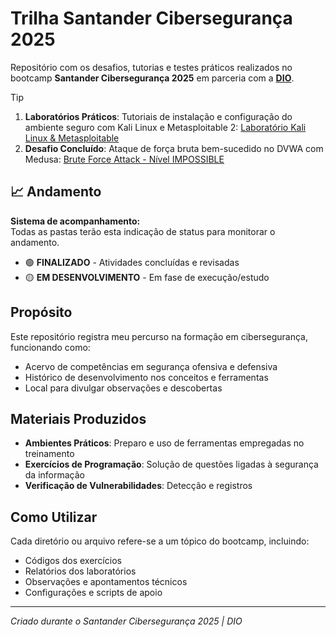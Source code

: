 # Trilha Santander Cibersegurança 2025

Repositório com os desafios, tutorias e testes práticos realizados no bootcamp **Santander Cibersegurança 2025** em parceria com a **[DIO](https://github.com/digitalinnovationone)**.  

> [!Tip]  
> 1. **Laboratórios Práticos**: Tutoriais de instalação e configuração do ambiente seguro com Kali Linux e Metasploitable 2: [Laboratório Kali Linux & Metasploitable](security-training-lab)  
> 2. **Desafio Concluído**: Ataque de força bruta bem-sucedido no DVWA com Medusa: [Brute Force Attack - Nível IMPOSSIBLE](https://github.com/ThiagoMaria-SecurityIT/Bootcamp_DIO_e_Santander-Ciberseguran-a_2025/tree/main/Desafio_DVWA)

## 📈 Andamento

**Sistema de acompanhamento:**  
Todas as pastas terão esta indicação de status para monitorar o andamento.

- 🟢 **FINALIZADO** - Atividades concluídas e revisadas
- 🟡 **EM DESENVOLVIMENTO** - Em fase de execução/estudo

##  Propósito

Este repositório registra meu percurso na formação em cibersegurança, funcionando como:
- Acervo de competências em segurança ofensiva e defensiva
- Histórico de desenvolvimento nos conceitos e ferramentas
- Local para divulgar observações e descobertas

##  Materiais Produzidos

- **Ambientes Práticos**: Preparo e uso de ferramentas empregadas no treinamento
- **Exercícios de Programação**: Solução de questões ligadas à segurança da informação
- **Verificação de Vulnerabilidades**: Detecção e registros

##  Como Utilizar

Cada diretório ou arquivo refere-se a um tópico do bootcamp, incluindo:
- Códigos dos exercícios
- Relatórios dos laboratórios
- Observações e apontamentos técnicos
- Configurações e scripts de apoio

---

*Criado durante o Santander Cibersegurança 2025 | DIO*
